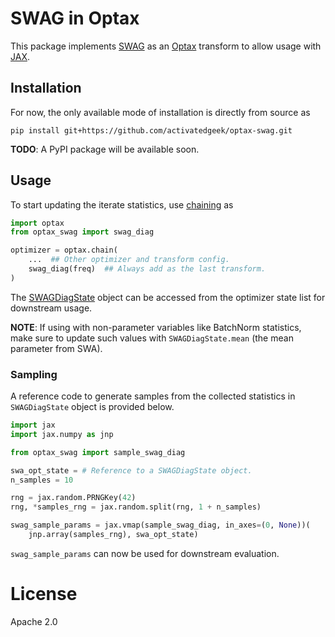 # SWAG in Optax

This package implements [SWAG](https://arxiv.org/abs/1902.02476) 
as an [Optax](https://optax.readthedocs.io/) transform to allow
usage with [JAX](https://jax.readthedocs.io/).

## Installation

For now, the only available mode of installation is directly from source as
```
pip install git+https://github.com/activatedgeek/optax-swag.git
```

**TODO**: A PyPI package will be available soon.

## Usage

To start updating the iterate statistics, use [chaining](https://optax.readthedocs.io/en/latest/api.html#chain) as

```python
import optax
from optax_swag import swag_diag

optimizer = optax.chain(
    ...  ## Other optimizer and transform config.
    swag_diag(freq)  ## Always add as the last transform.
)
```

The [SWAGDiagState](./optax_swag/state.py#L14) object can be accessed from
the optimizer state list for downstream usage.

**NOTE**: If using with non-parameter variables like BatchNorm statistics, make sure to update such values with `SWAGDiagState.mean` (the mean parameter from SWA).

### Sampling

A reference code to generate samples from the collected statistics
in `SWAGDiagState` object is provided below.

```python
import jax
import jax.numpy as jnp

from optax_swag import sample_swag_diag

swa_opt_state = # Reference to a SWAGDiagState object.
n_samples = 10

rng = jax.random.PRNGKey(42)
rng, *samples_rng = jax.random.split(rng, 1 + n_samples)

swag_sample_params = jax.vmap(sample_swag_diag, in_axes=(0, None))(
    jnp.array(samples_rng), swa_opt_state)
```

`swag_sample_params` can now be used for downstream evaluation.


# License

Apache 2.0